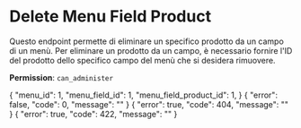 # Delete Menu Field Product

Questo endpoint permette di eliminare un specifico prodotto da un campo di un menù. Per eliminare un prodotto da un 
campo, è necessario fornire l'ID del prodotto dello specifico campo del menù che si desidera rimuovere.

**Permission**: `can_administer`

<api-endpoint openapi-path="./../openapi.yaml" endpoint="/menus/{menu_id}/field/{menu_field_id}/product/{menu_field_product_id}" method="delete">
    <request>
        <sample lang="JSON" title="Payload">
            {
                "menu_id": 1,
                "menu_field_id": 1,
                "menu_field_product_id": 1,
            }
        </sample>
    </request>
    <response type="200">
        <sample lang="JSON">
            {
                "error": false,
                "code": 0,
                "message": ""
            }
        </sample>
    </response>
    <response type="404">
        <sample lang="JSON">
            {
                "error": true,
                "code": 404,
                "message": ""
            }
        </sample>
    </response>
    <response type="422">
        <sample lang="JSON">
            {
                "error": true,
                "code": 422,
                "message": ""
            }
        </sample>
    </response>
</api-endpoint>